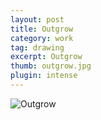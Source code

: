 ```yaml
---
layout: post
title: Outgrow
category: work
tag: drawing
excerpt: Outgrow
thumb: outgrow.jpg
plugin: intense
---
```


<p><img src="{{ site.file }}/outgrow.jpg" alt="Outgrow"></p>
